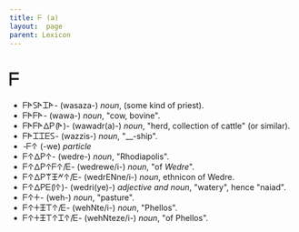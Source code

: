 ```yaml
---
title: 𐊇 (a)
layout:  page
parent: Lexicon
---
```




# 𐊇


- 𐊇𐊀𐊖𐊀𐊈𐊀- (wasaza-) *noun*, (some kind of priest).
- 𐊇𐊀𐊇𐊀- (wawa-) *noun*, "cow, bovine".
- 𐊇𐊀𐊇𐊀𐊅𐊕(𐊀)- (wawadr(a)-) *noun*, "herd, collection of cattle" (or similar).
- 𐊇𐊀𐊈𐊈𐊆𐊖- (wazzis-) *noun*, "__-ship".
- -𐊇𐊁 (-we) *particle*
- 𐊇𐊁𐊅𐊕𐊁- (wedre-) *noun*, "Rhodiapolis".
- 𐊇𐊁𐊅𐊕𐊁𐊇𐊁/𐊆- (wedrewe/i-) *noun*, "of *Wedre*".
- 𐊇𐊁𐊅𐊕𐊚𐊑𐊏𐊁/𐊆- (wedrENne/i-) *noun*, ethnicon of Wedre.
- 𐊇𐊁𐊅𐊕𐊆(𐊊𐊁)- (wedri(ye)-) *adjective and noun*, "watery", hence "naiad".
- 𐊇𐊁𐊛- (weh-) *noun*, "pasture".
- 𐊇𐊁𐊛𐊑𐊗𐊁/𐊆- (wehNte/i-) *noun*, "Phellos".
- 𐊇𐊁𐊛𐊑𐊗𐊁𐊈𐊁/𐊆- (wehNteze/i-) *noun*, "of Phellos".